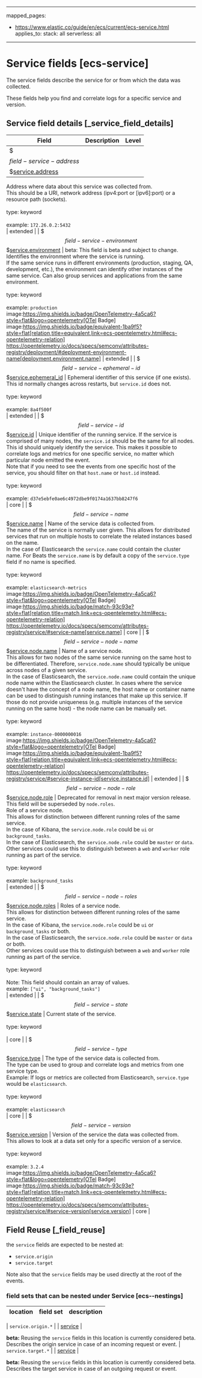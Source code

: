 <!-- This file is automatically generated. Don't edit it manually! -->
---
mapped_pages:
  - https://www.elastic.co/guide/en/ecs/current/ecs-service.html
applies_to:
  stack: all
  serverless: all
---

# Service fields [ecs-service]

The service fields describe the service for or from which the data was collected.

These fields help you find and correlate logs for a specific service and version.

## Service field details [_service_field_details]

| Field | Description | Level |
| --- | --- | --- |
| $$$field-service-address$$$[service.address](#field-service-address) |
Address where data about this service was collected from.<br>This should be a URI, network address (ipv4:port or [ipv6]:port) or a resource path (sockets).<br><br>type: keyword<br><br>
example: `172.26.0.2:5432`<br> | extended |
| $$$field-service-environment$$$[service.environment](#field-service-environment) |
beta: This field is beta and subject to change.
Identifies the environment where the service is running.<br>If the same service runs in different environments (production, staging, QA, development, etc.), the environment can identify other instances of the same service. Can also group services and applications from the same environment.<br><br>type: keyword<br><br>
example: `production`<br>image:https://img.shields.io/badge/OpenTelemetry-4a5ca6?style=flat&logo=opentelemetry[OTel Badge] image:https://img.shields.io/badge/equivalent-1ba9f5?style=flat[relation,title=equivalent,link=ecs-opentelemetry.html#ecs-opentelemetry-relation] https://opentelemetry.io/docs/specs/semconv/attributes-registry/deployment/#deployment-environment-name[deployment.environment.name] | extended |
| $$$field-service-ephemeral-id$$$[service.ephemeral_id](#field-service-ephemeral-id) |
Ephemeral identifier of this service (if one exists).<br>This id normally changes across restarts, but `service.id` does not.<br><br>type: keyword<br><br>
example: `8a4f500f`<br> | extended |
| $$$field-service-id$$$[service.id](#field-service-id) |
Unique identifier of the running service. If the service is comprised of many nodes, the `service.id` should be the same for all nodes.<br>This id should uniquely identify the service. This makes it possible to correlate logs and metrics for one specific service, no matter which particular node emitted the event.<br>Note that if you need to see the events from one specific host of the service, you should filter on that `host.name` or `host.id` instead.<br><br>type: keyword<br><br>
example: `d37e5ebfe0ae6c4972dbe9f0174a1637bb8247f6`<br> | core |
| $$$field-service-name$$$[service.name](#field-service-name) |
Name of the service data is collected from.<br>The name of the service is normally user given. This allows for distributed services that run on multiple hosts to correlate the related instances based on the name.<br>In the case of Elasticsearch the `service.name` could contain the cluster name. For Beats the `service.name` is by default a copy of the `service.type` field if no name is specified.<br><br>type: keyword<br><br>
example: `elasticsearch-metrics`<br>image:https://img.shields.io/badge/OpenTelemetry-4a5ca6?style=flat&logo=opentelemetry[OTel Badge] image:https://img.shields.io/badge/match-93c93e?style=flat[relation,title=match,link=ecs-opentelemetry.html#ecs-opentelemetry-relation] https://opentelemetry.io/docs/specs/semconv/attributes-registry/service/#service-name[service.name] | core |
| $$$field-service-node-name$$$[service.node.name](#field-service-node-name) |
Name of a service node.<br>This allows for two nodes of the same service running on the same host to be differentiated. Therefore, `service.node.name` should typically be unique across nodes of a given service.<br>In the case of Elasticsearch, the `service.node.name` could contain the unique node name within the Elasticsearch cluster. In cases where the service doesn't have the concept of a node name, the host name or container name can be used to distinguish running instances that make up this service. If those do not provide uniqueness (e.g. multiple instances of the service running on the same host) - the node name can be manually set.<br><br>type: keyword<br><br>
example: `instance-0000000016`<br>image:https://img.shields.io/badge/OpenTelemetry-4a5ca6?style=flat&logo=opentelemetry[OTel Badge] image:https://img.shields.io/badge/equivalent-1ba9f5?style=flat[relation,title=equivalent,link=ecs-opentelemetry.html#ecs-opentelemetry-relation] https://opentelemetry.io/docs/specs/semconv/attributes-registry/service/#service-instance-id[service.instance.id] | extended |
| $$$field-service-node-role$$$[service.node.role](#field-service-node-role) |
Deprecated for removal in next major version release. This field will be superseded by `node.roles`.<br>Role of a service node.<br>This allows for distinction between different running roles of the same service.<br>In the case of Kibana, the `service.node.role` could be `ui` or `background_tasks`.<br>In the case of Elasticsearch, the `service.node.role` could be `master` or `data`.<br>Other services could use this to distinguish between a `web` and `worker` role running as part of the service.<br><br>type: keyword<br><br>
example: `background_tasks`<br> | extended |
| $$$field-service-node-roles$$$[service.node.roles](#field-service-node-roles) |
Roles of a service node.<br>This allows for distinction between different running roles of the same service.<br>In the case of Kibana, the `service.node.role` could be `ui` or `background_tasks` or both.<br>In the case of Elasticsearch, the `service.node.role` could be `master` or `data` or both.<br>Other services could use this to distinguish between a `web` and `worker` role running as part of the service.<br><br>type: keyword<br><br>
Note: This field should contain an array of values.<br>
example: `["ui", "background_tasks"]`<br> | extended |
| $$$field-service-state$$$[service.state](#field-service-state) |
Current state of the service.<br><br>type: keyword<br><br>
 | core |
| $$$field-service-type$$$[service.type](#field-service-type) |
The type of the service data is collected from.<br>The type can be used to group and correlate logs and metrics from one service type.<br>Example: If logs or metrics are collected from Elasticsearch, `service.type` would be `elasticsearch`.<br><br>type: keyword<br><br>
example: `elasticsearch`<br> | core |
| $$$field-service-version$$$[service.version](#field-service-version) |
Version of the service the data was collected from.<br>This allows to look at a data set only for a specific version of a service.<br><br>type: keyword<br><br>
example: `3.2.4`<br>image:https://img.shields.io/badge/OpenTelemetry-4a5ca6?style=flat&logo=opentelemetry[OTel Badge] image:https://img.shields.io/badge/match-93c93e?style=flat[relation,title=match,link=ecs-opentelemetry.html#ecs-opentelemetry-relation] https://opentelemetry.io/docs/specs/semconv/attributes-registry/service/#service-version[service.version] | core |

## Field Reuse [_field_reuse]

the `service` fields are expected to be nested at:

* `service.origin`
* `service.target`

Note also that the `service` fields may be used directly at the root of the events.


### field sets that can be nested under Service [ecs--nestings]

| location | field set | description |
|---|---|---|

| `service.origin.*` |
| [service](#ecs-service) |

**beta:** Reusing the `service` fields in this location is currently considered beta.
Describes the origin service in case of an incoming request or event.
| `service.target.*` |
| [service](#ecs-service) |

**beta:** Reusing the `service` fields in this location is currently considered beta.
Describes the target service in case of an outgoing request or event.
